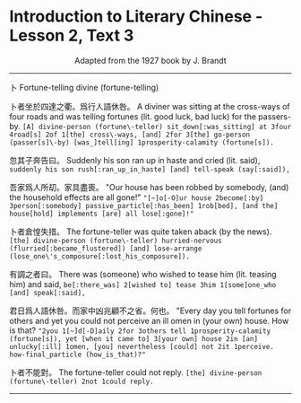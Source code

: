 # Introduction to Literary Chinese - Lesson 2, Text 3

<center>Adapted from the 1927 book by J. Brandt</center>

---

卜
Fortune-telling
divine (fortune\-telling)

卜者坐於四達之衢。爲行人語休咎。
A diviner was sitting at the cross-ways of four roads and was telling fortunes (lit. good luck, bad luck) for the passers-by.
`[A] divine-person (fortune\-teller) sit_down[:was_sitting] at 3four 4road[s] 2of 1[the] cross\-ways, [and] 2for 3[the] go-person (passer[s]\-by) [was_]tell[ing] 1prosperity-calamity (fortune[s]).`

忽其子奔告曰。
Suddenly his son ran up in haste and cried (lit. said),
`suddenly his son rush[:ran_up_in_haste] [and] tell-speak (say[:said]),`

吾家爲人所刧。家具盡喪。
"Our house has been robbed by somebody, (and) the household effects are all gone!"
`"[~]o[-O]ur house 2become[:by] 3person[:somebody] passive_particle[:has_been] 1rob[bed], [and the] house[hold] implements [are] all lose[:gone]!"`

卜者倉惶失措。
The fortune-teller was quite taken aback (by the news).
`[the] divine-person (fortune\-teller) hurried-nervous (flurried[:became_flustered]) [and] lose-arrange (lose_one\'s_composure[:lost_his_composure]).`

有調之者曰。
There was (someone) who wished to tease him (lit. teasing him) and said,
`be[:there_was] 2[wished to] tease 3him 1[some]one_who [and] speak[:said],`

君日爲人語休咎。而家中凶兆顧不之省。何也。
"Every day you tell fortunes for others and yet you could not perceive an ill omen in (your own) house. How is that?
`"2you 1[~]d[-D]aily 2for 3others tell 1prosperity-calamity (fortune[s]), yet [when it came to] 3[your own] house 2in [an] unlucky[:ill] 1omen, [you] nevertheless [could] not 2it 1perceive. how-final_particle (how_is_that)?"`

卜者不能對。
The fortune-teller could not reply.
`[the] divine-person (fortune\-teller) 2not 1could reply.`

---
